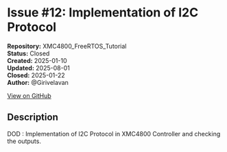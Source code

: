 # Issue #12: Implementation of I2C Protocol

**Repository:** XMC4800_FreeRTOS_Tutorial  
**Status:** Closed  
**Created:** 2025-01-10  
**Updated:** 2025-08-01  
**Closed:** 2025-01-22  
**Author:** @Girivelavan  

[View on GitHub](https://github.com/Simtestlab/XMC4800_FreeRTOS_Tutorial/issues/12)

## Description

DOD : Implementation of I2C Protocol in XMC4800 Controller and checking the outputs.